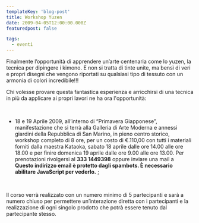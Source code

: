 ```yaml
---
templateKey: 'blog-post'
title: Workshop Yuzen
date: 2009-04-05T12:00:00.000Z
featuredpost: false

tags:
  - eventi
---
```



Finalmente l’opportunità di apprendere un’arte centenaria come lo yuzen, la tecnica per dipingere i kimono. E non si tratta di tinte unite, ma bensì di veri e propri disegni che vengono riportati su qualsiasi tipo di tessuto con un armonia di colori incredibile!!! 

 Chi volesse provare questa fantastica esperienza e arricchirsi di una tecnica in più da applicare ai propri lavori ne ha ora l'opportunità: 

   

 

 

 

  - 18 e 19 Aprile 2009, all’interno di “Primavera Giapponese”, manifestazione che si terrà alla Galleria di Arte Moderna e annessi giardini della Repubblica di San Marino, in pieno centro storico, 
 workshop completo di 8 ore, per un costo di €.110,00 con tutti i materiali forniti dalla maestra Kataoka, sabato 18 aprile dalle ore 14.00 alle ore 18.00 e per finire domenica 19 aprile dalle ore 9.00 alle ore 13.00. Per prenotazioni rivolgersi al **333 1449398**  oppure inviare una mail a **Questo indirizzo email è protetto dagli spambots. È necessario abilitare JavaScript per vederlo.**  ; 

   

 

 

 

 Il corso verrà realizzato con un numero minimo di 5 partecipanti e sarà a numero chiuso per permettere un’interazione diretta con i partecipanti e la realizzazione di ogni singolo prodotto che potrà essere tenuto dal partecipante stesso. 

